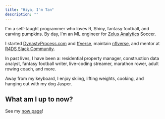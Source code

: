 ```yaml
---
title: "Hiya, I'm Tan"
description: ""
---
```


I'm a self-taught programmer who loves R, Shiny, fantasy football, and carving pumpkins. By day, I'm an ML engineer for [Zelus Analytics](https://) Soccer. 

I started [DynastyProcess.com](https://dynastyprocess.com) and [ffverse](https://ffverse.com), 
maintain [nflverse](https://github.com/nflverse), and mentor at [R4DS Slack Community](https://r4ds.io). 

In past lives, I have been a: residential property manager, construction data 
analyst, fantasy football writer, live-coding streamer, marathon rower, adult 
rowing coach, and more.

Away from my keyboard, I enjoy skiing, lifting weights, cooking, and hanging 
out with my dog Jasper.

## What am I up to now?

See my [now page](/now)!
